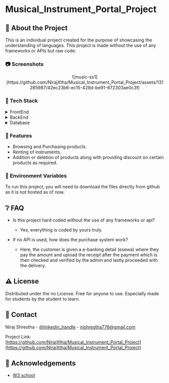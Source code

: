 # Musical_Instrument_Portal_Project


<!-- About the Project -->
## :star2: About the Project
This is an individual project created for the purpose of showcasing the understanding of languages. This project is made without the use of any frameworks or APIs but raw code.

<!-- Screenshots -->
### :camera: Screenshots

<div align="center"> 
  ![music-ss1](https://github.com/NirajXtha/Musical_Instrument_Portal_Project/assets/131285987/42ec23b6-ec15-428d-be91-672303ae0c3f)
</div>


<!-- TechStack -->
### :space_invader: Tech Stack

<details>
  <summary>FrontEnd</summary>
  <ul>
    <li><a href="#">JavaScript</a></li>
    <li><a href="#">HTML</a></li>
    <li><a href="#">CSS</a></li>
  </ul>
</details>

<details>
  <summary>BackEnd</summary>
  <ul>
    <li><a href="https://www.typescriptlang.org/">PHP</a></li>
  </ul>
</details>

<details>
<summary>Database</summary>
  <ul>
    <li><a href="https://www.mysql.com/">MySQL</a></li>
  </ul>
</details>


<!-- Features -->
### :dart: Features

- Browsing and Purchasing products.
- Renting of instruments.
- Addition or deletion of products along with providing discount on certain products as required.



<!-- Env Variables -->
### :key: Environment Variables

To run this project, you will need to download the files directly from github as it is not hosted as of now.




<!-- FAQ -->
## :grey_question: FAQ

- Is this project hard coded without the use of any frameworks or api?

  + Yes, everything is coded by yours truly.

- If no API is used, how does the purchase system work?

  + Here, the customer is given a e-banking detail (esewa) where they pay the amount and upload the receipt after the payment which is then checked and verified by the admin       and lastly proceeded with the delivery.


<!-- License -->
## :warning: License

Distributed under the no License. Free for anyone to use. Especially made for students by the student to learn.


<!-- Contact -->
## :handshake: Contact

Niraj Shrestha - [@linkedin_handle](https://linkedin.com/in/NirajXtha) - nishrestha776@gmail.com

Project Link: [https://github.com/NirajXtha/Musical_Instrument_Portal_Project](https://github.com/NirajXtha/Musical_Instrument_Portal_Project)


<!-- Acknowledgments -->
## :gem: Acknowledgements


 - [W3 school](https://www.w3schools.com/)
